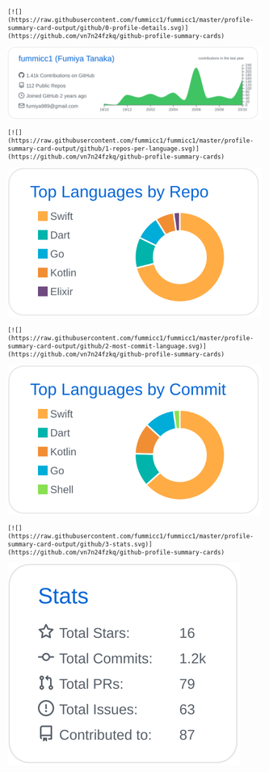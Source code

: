 ```
[![](https://raw.githubusercontent.com/fummicc1/fummicc1/master/profile-summary-card-output/github/0-profile-details.svg)](https://github.com/vn7n24fzkq/github-profile-summary-cards)
```
![](https://raw.githubusercontent.com/fummicc1/fummicc1/master/profile-summary-card-output/github/0-profile-details.svg)


```
[![](https://raw.githubusercontent.com/fummicc1/fummicc1/master/profile-summary-card-output/github/1-repos-per-language.svg)](https://github.com/vn7n24fzkq/github-profile-summary-cards)
```
![](https://raw.githubusercontent.com/fummicc1/fummicc1/master/profile-summary-card-output/github/1-repos-per-language.svg)


```
[![](https://raw.githubusercontent.com/fummicc1/fummicc1/master/profile-summary-card-output/github/2-most-commit-language.svg)](https://github.com/vn7n24fzkq/github-profile-summary-cards)
```
![](https://raw.githubusercontent.com/fummicc1/fummicc1/master/profile-summary-card-output/github/2-most-commit-language.svg)


```
[![](https://raw.githubusercontent.com/fummicc1/fummicc1/master/profile-summary-card-output/github/3-stats.svg)](https://github.com/vn7n24fzkq/github-profile-summary-cards)
```
![](https://raw.githubusercontent.com/fummicc1/fummicc1/master/profile-summary-card-output/github/3-stats.svg)
